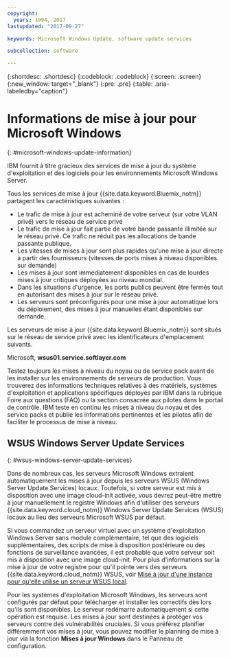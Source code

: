 ```yaml
---
copyright:
  years: 1994, 2017
lastupdated: "2017-09-27"

keywords: Microsoft Windows Update, software update services

subcollection: software

---
```


{:shortdesc: .shortdesc}
{:codeblock: .codeblock}
{:screen: .screen}
{:new_window: target="_blank"}
{:pre: .pre}
{:table: .aria-labeledby="caption"}

# Informations de mise à jour pour Microsoft Windows
{: #microsoft-windows-update-information}

IBM fournit à titre gracieux des services de mise à jour du système d'exploitation et des logiciels pour les environnements Microsoft Windows Server.

Tous les services de mise à jour {{site.data.keyword.Bluemix_notm}} partagent les caractéristiques suivantes :
* Le trafic de mise à jour est acheminé de votre serveur (sur votre VLAN privé) vers le réseau de service privé
* Le trafic de mise à jour fait partie de votre bande passante illimitée sur le réseau privé. Ce trafic ne réduit pas les allocations de bande passante publique. 
* Les vitesses de mises à jour sont plus rapides qu'une mise à jour directe à partir des fournisseurs (vitesses de ports mises à niveau disponibles sur demande)
* Les mises à jour sont immédiatement disponibles en cas de lourdes mises à jour critiques déployées au niveau mondial.
* Dans les situations d'urgence, les ports publics peuvent être fermés tout en autorisant des mises à jour sur le réseau privé.
* Les serveurs sont préconfigurés pour une mise à jour automatique lors du déploiement, des mises à jour manuelles étant disponibles sur demande.


Les serveurs de mise à jour {{site.data.keyword.Bluemix_notm}} sont situés sur le réseau de service privé avec les identificateurs d'emplacement suivants. 

Microsoft, **wsus01.service.softlayer.com**

Testez toujours les mises à niveau du noyau ou de service pack avant de les installer sur les environnements de serveurs de production. Vous trouverez des informations techniques relatives à des matériels, systèmes d'exploitation et applications spécifiques déployés par IBM dans la rubrique Foire aux questions (FAQ) ou la section consacrée aux pilotes dans le portail de contrôle. IBM teste en continu les mises à niveau du noyau et des service packs et publie les informations pertinentes et les pilotes afin de faciliter le processus de mise à niveau.


## WSUS Windows Server Update Services
{: #wsus-windows-server-update-services}

Dans de nombreux cas, les serveurs Microsoft Windows extraient automatiquement les mises à jour depuis les serveurs WSUS (Windows Server Update Services) locaux. Toutefois, si votre serveur est mis à disposition avec une image cloud-init activée, vous devrez peut-être mettre à jour manuellement le registre Windows afin d'utiliser des serveurs {{site.data.keyword.cloud_notm}} Windows Server Update Services (WSUS) locaux au lieu des serveurs Microsoft WSUS par défaut. 

Si vous commandez un serveur virtuel avec un système d'exploitation Windows Server sans module complémentaire, tel que des logiciels supplémentaires, des scripts de mise à disposition postérieure ou des fonctions de surveillance avancées, il est probable que votre serveur soit mis à disposition avec une image cloud-init. Pour plus d'informations sur la mise à jour de votre registre pour qu'il pointe vers des serveurs {{site.data.keyword.cloud_notm}} WSUS, voir [Mise à jour d'une instance pour qu'elle utilise un serveur WSUS local](/docs/infrastructure/software?topic=software-updating-an-instance-to-use-a-local-wsus-server).

Pour les systèmes d'exploitation Microsoft Windows, les serveurs sont configurés par défaut pour télécharger et installer les correctifs dès lors qu'ils sont disponibles. Le serveur redémarre automatiquement si cette opération est requise. Les mises à jour sont destinées à protéger vos serveurs contre des vulnérabilités cruciales. Si vous préférez planifier différemment vos mises à jour, vous pouvez modifier le planning de mise à jour via la fonction **Mises à jour Windows** dans le Panneau de configuration.
